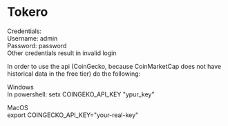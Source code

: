 # Tokero

Credentials:<br>
Username: admin<br> 
Password: password <br>
Other credentials result in invalid login<br>

In order to use the api (CoinGecko, because CoinMarketCap does not have historical data in the free tier) do the following:<br>

Windows<br>
In powershell: setx COINGEKO_API_KEY "ypur_key"<br>

MacOS<br>
export COINGECKO_API_KEY="your-real-key"<br>
